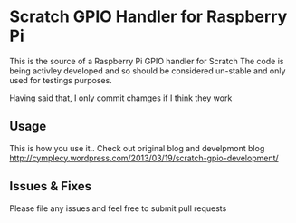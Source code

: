 # Scratch GPIO Handler for Raspberry Pi

This is the source of a Raspberry Pi GPIO handler for Scratch
The code is being activley developed and so should be considered un-stable and only used for testings purposes.

Having said that, I only commit chamges if I think they work

## Usage

This is how you use it..
Check out original blog and develpmont blog
http://cymplecy.wordpress.com/2013/03/19/scratch-gpio-development/

## Issues & Fixes

Please file any issues and feel free to submit pull requests
